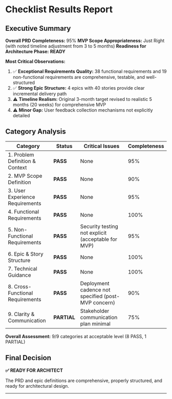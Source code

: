 # Checklist Results Report

## Executive Summary

**Overall PRD Completeness:** 95%
**MVP Scope Appropriateness:** Just Right (with noted timeline adjustment from 3 to 5 months)
**Readiness for Architecture Phase:** **READY**

**Most Critical Observations:**
1. ✅ **Exceptional Requirements Quality:** 38 functional requirements and 19 non-functional requirements are comprehensive, testable, and well-structured
2. ✅ **Strong Epic Structure:** 4 epics with 40 stories provide clear incremental delivery path
3. ⚠️ **Timeline Realism:** Original 3-month target revised to realistic 5 months (20 weeks) for comprehensive MVP
4. ⚠️ **Minor Gap:** User feedback collection mechanisms not explicitly detailed

## Category Analysis

| Category | Status | Critical Issues | Completeness |
|----------|--------|-----------------|--------------|
| 1. Problem Definition & Context | **PASS** | None | 95% |
| 2. MVP Scope Definition | **PASS** | None | 90% |
| 3. User Experience Requirements | **PASS** | None | 95% |
| 4. Functional Requirements | **PASS** | None | 100% |
| 5. Non-Functional Requirements | **PASS** | Security testing not explicit (acceptable for MVP) | 95% |
| 6. Epic & Story Structure | **PASS** | None | 100% |
| 7. Technical Guidance | **PASS** | None | 100% |
| 8. Cross-Functional Requirements | **PASS** | Deployment cadence not specified (post-MVP concern) | 90% |
| 9. Clarity & Communication | **PARTIAL** | Stakeholder communication plan minimal | 75% |

**Overall Assessment:** 9/9 categories at acceptable level (8 PASS, 1 PARTIAL)

## Final Decision

**✅ READY FOR ARCHITECT**

The PRD and epic definitions are comprehensive, properly structured, and ready for architectural design.

---
